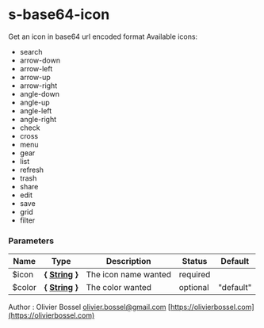 # s-base64-icon

Get an icon in base64 url encoded format
Available icons:

- search
- arrow-down
- arrow-left
- arrow-up
- arrow-right
- angle-down
- angle-up
- angle-left
- angle-right
- check
- cross
- menu
- gear
- list
- refresh
- trash
- share
- edit
- save
- grid
- filter

### Parameters

| Name    | Type                                                                                                  | Description          | Status   | Default   |
| ------- | ----------------------------------------------------------------------------------------------------- | -------------------- | -------- | --------- |
| \$icon  | **{ [String](http://www.sass-lang.com/documentation/file.SASS_REFERENCE.html#sass-script-strings) }** | The icon name wanted | required |
| \$color | **{ [String](http://www.sass-lang.com/documentation/file.SASS_REFERENCE.html#sass-script-strings) }** | The color wanted     | optional | "default" |

Author : Olivier Bossel [olivier.bossel@gmail.com](mailto:olivier.bossel@gmail.com) [https://olivierbossel.com](https://olivierbossel.com)

